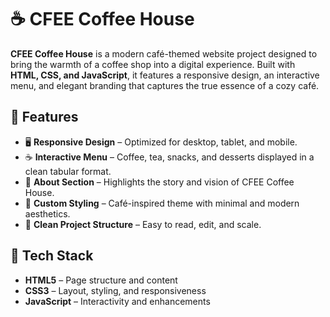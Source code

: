 # ☕ CFEE Coffee House  

**CFEE Coffee House** is a modern café-themed website project designed to bring the warmth of a coffee shop into a digital experience. Built with **HTML, CSS, and JavaScript**, it features a responsive design, an interactive menu, and elegant branding that captures the true essence of a cozy café.  

## 🌟 Features  
- 🖥️ **Responsive Design** – Optimized for desktop, tablet, and mobile.  
- ☕ **Interactive Menu** – Coffee, tea, snacks, and desserts displayed in a clean tabular format.  
- 📖 **About Section** – Highlights the story and vision of CFEE Coffee House.  
- 🎨 **Custom Styling** – Café-inspired theme with minimal and modern aesthetics.  
- 📂 **Clean Project Structure** – Easy to read, edit, and scale.  

## 📌 Tech Stack  
- **HTML5** – Page structure and content  
- **CSS3** – Layout, styling, and responsiveness  
- **JavaScript** – Interactivity and enhancements  
